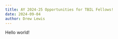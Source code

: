 ```yaml
---
title: AY 2024-25 Opportunities for TBIL Fellows!
date: 2024-09-04
author: Drew Lewis
---
```


Hello world!
